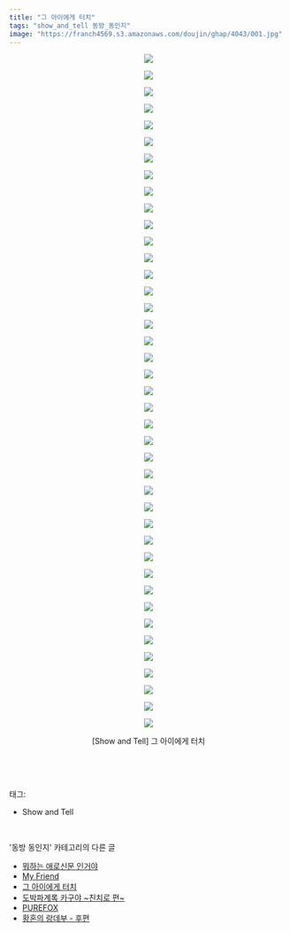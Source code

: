 ```yaml
---
title: "그 아이에게 터치"
tags: "show_and_tell 동방_동인지"
image: "https://franch4569.s3.amazonaws.com/doujin/ghap/4043/001.jpg"
---
```

<div class="article">
<p style="text-align: center; clear: none; float: none;"><img src="{{ site.imgserver2 }}/ghap/4043/001.jpg"/></p>
<p style="text-align: center; clear: none; float: none;"><img src="{{ site.imgserver2 }}/ghap/4043/002.jpg"/></p>
<p style="text-align: center; clear: none; float: none;"><img src="{{ site.imgserver2 }}/ghap/4043/003.jpg"/></p>
<p style="text-align: center; clear: none; float: none;"><img src="{{ site.imgserver2 }}/ghap/4043/004.jpg"/></p>
<p style="text-align: center; clear: none; float: none;"><img src="{{ site.imgserver2 }}/ghap/4043/005.jpg"/></p>
<p style="text-align: center; clear: none; float: none;"><img src="{{ site.imgserver2 }}/ghap/4043/006.jpg"/></p>
<p style="text-align: center; clear: none; float: none;"><img src="{{ site.imgserver2 }}/ghap/4043/007.jpg"/></p>
<p style="text-align: center; clear: none; float: none;"><img src="{{ site.imgserver2 }}/ghap/4043/008.jpg"/></p>
<p style="text-align: center; clear: none; float: none;"><img src="{{ site.imgserver2 }}/ghap/4043/009.jpg"/></p>
<p style="text-align: center; clear: none; float: none;"><img src="{{ site.imgserver2 }}/ghap/4043/010.jpg"/></p>
<p style="text-align: center; clear: none; float: none;"><img src="{{ site.imgserver2 }}/ghap/4043/011.jpg"/></p>
<p style="text-align: center; clear: none; float: none;"><img src="{{ site.imgserver2 }}/ghap/4043/012.jpg"/></p>
<p style="text-align: center; clear: none; float: none;"><img src="{{ site.imgserver2 }}/ghap/4043/013.jpg"/></p>
<p style="text-align: center; clear: none; float: none;"><img src="{{ site.imgserver2 }}/ghap/4043/014.jpg"/></p>
<p style="text-align: center; clear: none; float: none;"><img src="{{ site.imgserver2 }}/ghap/4043/015.jpg"/></p>
<p style="text-align: center; clear: none; float: none;"><img src="{{ site.imgserver2 }}/ghap/4043/016.jpg"/></p>
<p style="text-align: center; clear: none; float: none;"><img src="{{ site.imgserver2 }}/ghap/4043/017.jpg"/></p>
<p style="text-align: center; clear: none; float: none;"><img src="{{ site.imgserver2 }}/ghap/4043/018.jpg"/></p>
<p style="text-align: center; clear: none; float: none;"><img src="{{ site.imgserver2 }}/ghap/4043/019.jpg"/></p>
<p style="text-align: center; clear: none; float: none;"><img src="{{ site.imgserver2 }}/ghap/4043/020.jpg"/></p>
<p style="text-align: center; clear: none; float: none;"><img src="{{ site.imgserver2 }}/ghap/4043/021.jpg"/></p>
<p style="text-align: center; clear: none; float: none;"><img src="{{ site.imgserver2 }}/ghap/4043/022.jpg"/></p>
<p style="text-align: center; clear: none; float: none;"><img src="{{ site.imgserver2 }}/ghap/4043/023.jpg"/></p>
<p style="text-align: center; clear: none; float: none;"><img src="{{ site.imgserver2 }}/ghap/4043/024.jpg"/></p>
<p style="text-align: center; clear: none; float: none;"><img src="{{ site.imgserver2 }}/ghap/4043/025.jpg"/></p>
<p style="text-align: center; clear: none; float: none;"><img src="{{ site.imgserver2 }}/ghap/4043/026.jpg"/></p>
<p style="text-align: center; clear: none; float: none;"><img src="{{ site.imgserver2 }}/ghap/4043/027.jpg"/></p>
<p style="text-align: center; clear: none; float: none;"><img src="{{ site.imgserver2 }}/ghap/4043/028.jpg"/></p>
<p style="text-align: center; clear: none; float: none;"><img src="{{ site.imgserver2 }}/ghap/4043/029.jpg"/></p>
<p style="text-align: center; clear: none; float: none;"><img src="{{ site.imgserver2 }}/ghap/4043/030.jpg"/></p>
<p style="text-align: center; clear: none; float: none;"><img src="{{ site.imgserver2 }}/ghap/4043/031.jpg"/></p>
<p style="text-align: center; clear: none; float: none;"><img src="{{ site.imgserver2 }}/ghap/4043/032.jpg"/></p>
<p style="text-align: center; clear: none; float: none;"><img src="{{ site.imgserver2 }}/ghap/4043/033.jpg"/></p>
<p style="text-align: center; clear: none; float: none;"><img src="{{ site.imgserver2 }}/ghap/4043/034.jpg"/></p>
<p style="text-align: center; clear: none; float: none;"><img src="{{ site.imgserver2 }}/ghap/4043/035.jpg"/></p>
<p style="text-align: center; clear: none; float: none;"><img src="{{ site.imgserver2 }}/ghap/4043/036.jpg"/></p>
<p style="text-align: center; clear: none; float: none;"><img src="{{ site.imgserver2 }}/ghap/4043/037.jpg"/></p>
<p style="text-align: center; clear: none; float: none;"><img src="{{ site.imgserver2 }}/ghap/4043/038.jpg"/></p>
<p style="text-align: center; clear: none; float: none;"><img src="{{ site.imgserver2 }}/ghap/4043/039.jpg"/></p>
<p style="text-align: center; clear: none; float: none;"><img src="{{ site.imgserver2 }}/ghap/4043/040.jpg"/></p>
<p style="text-align: center; clear: none; float: none;"><img src="{{ site.imgserver2 }}/ghap/4043/041.jpg"/></p>
<p style="text-align: center; clear: none; float: none;">[Show and Tell] 그 아이에게 터치</p>
<p><br/></p>
</div><br/>
<div class="tagTrail">
<p>태그: </p>
<ul>
<li>Show and Tell</li>
</ul>
</div><br/>
<div class="another">
<p>'동방 동인지' 카테고리의 다른 글</p>
<ul>
<li><a href="/ghap_4045">뭐하는 애로신문 인거야</a></li>
<li><a href="/ghap_4044">My Friend</a></li>
<li><a href="/ghap_4043">그 아이에게 터치</a></li>
<li><a href="/ghap_4041">도박파계록 카구야 ~친치로 편~</a></li>
<li><a href="/ghap_4040">PUREFOX</a></li>
<li><a href="/ghap_4035">황혼의 랑데부 - 후편</a></li>
</ul>
</div><br/>
<div class="cb_module cb_fluid">
<div class="cb_wrt cb_profile">
</div><!-- commentList close -->
</div><br/>

